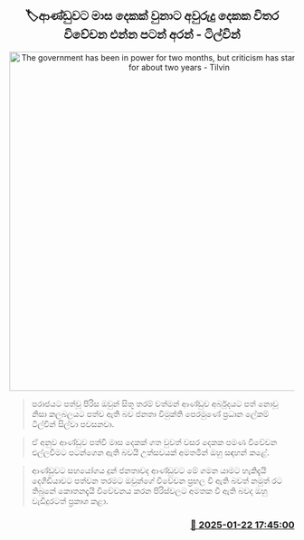 <p align='center'><b><h2 align='center' title='The government has been in power for two months, but criticism has started coming in for about two years - Tilvin'>🏷ආණ්ඩුවට මාස දෙකක් වුනාට අවුරුදු දෙකක විතර විවේචන එන්න පටන් අරන් - ටිල්වින්</h2></b></p>
<p align='center'><img src='https://helakuru.sgp1.cdn.digitaloceanspaces.com/esana/images/lib/tilvin-silva-npp.jpg' width='600' alt='The government has been in power for two months, but criticism has started coming in for about two years - Tilvin'></p>

> පරාජයට පත්වූ පිරිස ඔවුන් සිතූ තරම් වත්මන් ආණ්ඩුව අර්බුදයට පත් නොවූ නිසා ක​ලබලයට පත්ව ඇති බව ජනතා විමුක්ති පෙරමුණේ ප්‍රධාන ‌ලේකම් ටිල්වින් සිල්වා පවසනවා.

> ඒ අනුව ආණ්ඩුව පත්වී මාස දෙකක් ගත වුවත් වසර දෙකක පමණ විවේචන එල්ලවීමට පටන්ගෙන ඇති බවයි උත්සවයක් අමතමින් ඔහු සඳහන් කළේ.

> ආණ්ඩුවට සහයෝගය දුන් ජනතාවද ආණ්ඩුවට මේ ගමන යාමට හැකිදැයි දෙගිඩියාවට පත්වන තරමට ඔවුන්ගේ විවේචන ප්‍රභල වී ඇති බවත් නමුත් රට තිබුනේ කොතනදැයි විවේචනය කරන පිරිස්වලට අමතක වී ඇති බවද ඔහු වැඩිදුරටත් ප්‍රකාශ කළා. 



<h3 align='right'><a href='https://www.helakuru.lk/esana/p/106800/'>📅 2025-01-22 17:45:00</a></h3>
